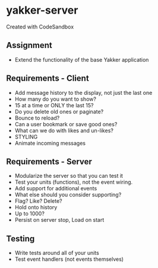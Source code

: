 # yakker-server
Created with CodeSandbox

## Assignment 
* Extend the functionality of the base Yakker application

## Requirements - Client
* Add message history to the display, not just the last one
* How many do you want to show?
* 15 at a time or ONLY the last 15?
* Do you delete old ones or paginate?
* Bounce to reload?
* Can a user bookmark or save good ones?
* What can we do with likes and un-likes?
* STYLING
* Animate incoming messages

## Requirements - Server
* Modularize the server so that you can test it
* Test your units (functions), not the event wiring.
* Add support for additional events
* What else should you consider supporting?
* Flag? Like? Delete?
* Hold onto history
* Up to 1000?
* Persist on server stop, Load on start

## Testing
* Write tests around all of your units
* Test event handlers (not events themselves)
